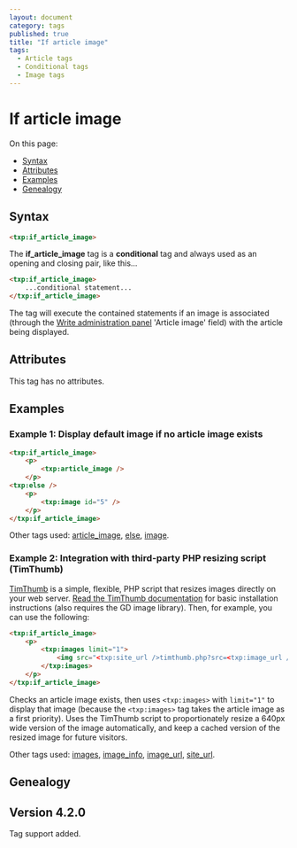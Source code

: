 ```yaml
---
layout: document
category: tags
published: true
title: "If article image"
tags:
  - Article tags
  - Conditional tags
  - Image tags
---
```


# If article image

On this page:

* [Syntax](#user-content-syntax)
* [Attributes](#user-content-attributes)
* [Examples](#user-content-examples)
* [Genealogy](#user-content-genealogy)

## Syntax

```html
<txp:if_article_image>
```

The **if_article_image** tag is a __conditional__ tag and always used as an opening and closing pair, like this...

```html
<txp:if_article_image>
    ...conditional statement...
</txp:if_article_image>
```

The tag will execute the contained statements if an image is associated (through the [Write administration panel](../administration/write-panel) 'Article image' field) with the article being displayed.

## Attributes

This tag has no attributes.

## Examples

### Example 1: Display default image if no article image exists

```html
<txp:if_article_image>
    <p>
        <txp:article_image />
    </p>
<txp:else />
    <p>
        <txp:image id="5" />
    </p>
</txp:if_article_image>
```

Other tags used: [article_image](article-image), [else](else), [image](image).

### Example 2: Integration with third-party PHP resizing script (TimThumb)

[TimThumb](http://www.binarymoon.co.uk/projects/timthumb/) is a simple, flexible, PHP script that resizes images directly on your web server. [Read the TimThumb documentation](http://www.binarymoon.co.uk/2010/08/timthumb/) for basic installation instructions (also requires the GD image library). Then, for example, you can use the following:

```html
<txp:if_article_image>
    <p>
        <txp:images limit="1">
            <img src="<txp:site_url />timthumb.php?src=<txp:image_url />&amp;w=640" alt="<txp:image_info type='alt' />">
        </txp:images>
    </p>
</txp:if_article_image>
```

Checks an article image exists, then uses `<txp:images>` with `limit="1"` to display that image (because the `<txp:images>` tag takes the article image as a first priority). Uses the TimThumb script to proportionately resize a 640px wide version of the image automatically, and keep a cached version of the resized image for future visitors.

Other tags used: [images](images), [image_info](image-info), [image_url](image-url), [site_url](site-url).

## Genealogy

## Version 4.2.0

Tag support added.
